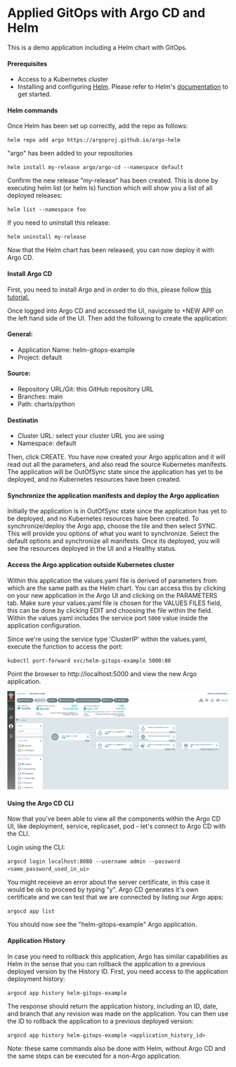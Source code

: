 # Applied GitOps with Argo CD and Helm

This is a demo application including a Helm chart with GitOps. 

#### Prerequisites

- Access to a Kubernetes cluster
- Installing and configuring [Helm](https://helm.sh). Please refer to
Helm's [documentation](https://helm.sh/docs) to get started.

#### Helm commands

Once Helm has been set up correctly, add the repo as follows:

`helm repo add argo https://argoproj.github.io/argo-helm`

"argo" has been added to your repositories

`helm install my-release argo/argo-cd --namespace default`

Confirm the new release "my-release" has been created. This is done by executing helm list (or helm ls) function which will show you a list of all deployed releases:

`helm list --namespace foo`

If you need to uninstall this release:

`helm uninstall my-release`

Now that the Helm chart has been released, you can now deploy it with Argo CD.

#### Install Argo CD

First, you need to install Argo and in order to do this, please follow [this tutorial.](https://argoproj.github.io/argo-cd/getting_started/)

Once logged into Argo CD and accessed the UI, navigate to +NEW APP on the left hand side of the UI. Then add the following to create the application:

#### General:

- Application Name: helm-gitops-example
- Project: default

#### Source:

- Repository URL/Git: this GitHub repository URL
- Branches: main
- Path: charts/python

#### Destinatin

- Cluster URL: select your cluster URL you are using
- Namespace: default

Then, click CREATE. You have now created your Argo application and it will read out all the parameters, and also read the source Kubernetes manifests. The application will be OutOfSync state since the application has yet to be deployed, and no Kubernetes resources have been created.

#### Synchronize the application manifests and deploy the Argo application

Initially the application is in OutOfSync state since the application has yet to be deployed, and no Kubernetes resources have been created. To synchronize/deploy the Argo app, choose the tile and then select SYNC. This will provide you options of what you want to synchronize.
Select the default options and synchronize all manifests. Once its deployed, you will see the resources deployed in the UI and a Healthy status.

#### Access the Argo application outside Kubernetes cluster

Within this application the values.yaml file is derived of parameters from which are the same path as the Helm chart. You can access this by clicking on your new application in the Argo UI and clicking on the PARAMETERS tab. Make sure your values.yaml file is chosen for the VALUES FILES field, this can be done by clicking EDIT and choosing the file within the field. Within the values.yaml includes the service port `5000` value inside the application configuration.

Since we're using the service type 'ClusterIP' within the values.yaml, execute the function to access the port:

`kubectl port-forward svc/helm-gitops-example 5000:80`

Point the browser to http://localhost:5000 and view the new Argo application.

![Argo Application](helm-gitops-argo-ui.jpg)

#### Using the Argo CD CLI

Now that you've been able to view all the components within the Argo CD UI, like deployment, service, replicaset, pod - let's connect to Argo CD with the CLI.

Login using the CLI:

`argocd login localhost:8080 --username admin --password <same_password_used_in_ui>`

You might receieve an error about the server certificate, in this case it would be ok to proceed by typing "y". Argo CD generates it's own certificate and we can test that we are connected by listing our Argo apps:

`argocd app list`

You should now see the "helm-gitops-example" Argo application.

#### Application History

In case you need to rollback this application, Argo has similar capabilities as Helm in the sense that you can rollback the application to a previous deployed version by the History ID. First, you need access to the application deployment history:

`argocd app history helm-gitops-example`

The response should return the application history, including an ID, date, and branch that any revision was made on the application. You can then use the ID to rollback the application to a previous deployed version:

`argocd app history helm-gitops-example <application_history_id>`

Note: these same commands also be done with Helm, without Argo CD and the same steps can be executed for a non-Argo application.
